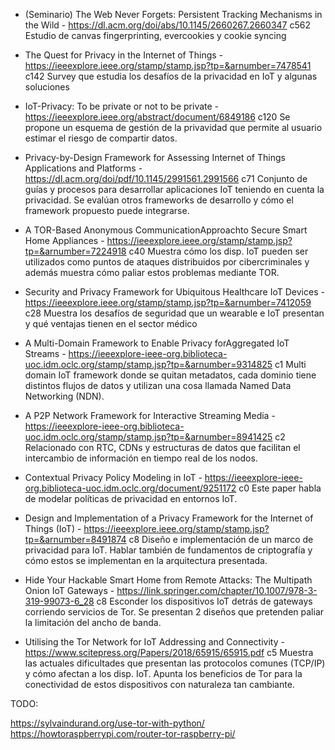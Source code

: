 * (Seminario) The Web Never Forgets: Persistent Tracking Mechanisms in the Wild - https://dl.acm.org/doi/abs/10.1145/2660267.2660347 c562
Estudio de canvas fingerprinting, evercookies y cookie syncing

* The Quest for Privacy in the Internet of Things - https://ieeexplore.ieee.org/stamp/stamp.jsp?tp=&arnumber=7478541 c142
Survey que estudia los desafíos de la privacidad en IoT y algunas soluciones

* IoT-Privacy: To be private or not to be private - https://ieeexplore.ieee.org/abstract/document/6849186 c120
Se propone un esquema de gestión de la privavidad que permite al usuario estimar el riesgo de compartir datos.

* Privacy-by-Design Framework for Assessing Internet of Things Applications and Platforms - https://dl.acm.org/doi/pdf/10.1145/2991561.2991566 c71
Conjunto de guías y procesos para desarrollar aplicaciones IoT teniendo en cuenta la privacidad. Se evalúan otros frameworks de desarrollo y cómo el framework propuesto puede integrarse.

* A TOR-Based Anonymous CommunicationApproachto Secure Smart Home Appliances - https://ieeexplore.ieee.org/stamp/stamp.jsp?tp=&arnumber=7224918 c40
Muestra cómo los disp. IoT pueden ser utilizados como puntos de ataques distribuidos por cibercriminales y además muestra cómo paliar estos problemas mediante TOR.

* Security and Privacy Framework for Ubiquitous Healthcare IoT Devices - https://ieeexplore.ieee.org/stamp/stamp.jsp?tp=&arnumber=7412059 c28
Muestra los desafíos de seguridad que un wearable e IoT presentan y qué ventajas tienen en el sector médico

* A Multi-Domain Framework to Enable Privacy forAggregated IoT Streams - https://ieeexplore-ieee-org.biblioteca-uoc.idm.oclc.org/stamp/stamp.jsp?tp=&arnumber=9314825 c1
Multi domain IoT framework donde se quitan metadatos, cada dominio tiene distintos flujos de datos y utilizan una cosa llamada Named Data Networking (NDN).
* A P2P Network Framework for Interactive Streaming Media - https://ieeexplore-ieee-org.biblioteca-uoc.idm.oclc.org/stamp/stamp.jsp?tp=&arnumber=8941425 c2
Relacionado con RTC, CDNs y estructuras de datos que facilitan el intercambio de información en tiempo real de los nodos.
* Contextual Privacy Policy Modeling in IoT - https://ieeexplore-ieee-org.biblioteca-uoc.idm.oclc.org/document/9251172 c0
Este paper habla de modelar políticas de privacidad en entornos IoT.
* Design and Implementation of a Privacy Framework for the Internet of Things (IoT) - https://ieeexplore.ieee.org/stamp/stamp.jsp?tp=&arnumber=8491874 c8
Diseño e implementación de un marco de privacidad para IoT. Hablar también de fundamentos de criptografía y cómo estos se implementan en la arquitectura presentada.
* Hide Your Hackable Smart Home from Remote Attacks: The Multipath Onion IoT Gateways - https://link.springer.com/chapter/10.1007/978-3-319-99073-6_28 c8
Esconder los dispositivos IoT detrás de gateways corriendo servicios de Tor. Se presentan 2 diseños que pretenden paliar la limitación del ancho de banda.
* Utilising the Tor Network for IoT Addressing and Connectivity - https://www.scitepress.org/Papers/2018/65915/65915.pdf c5
Muestra las actuales dificultades que presentan las protocolos comunes (TCP/IP) y cómo afectan a los disp. IoT. Apunta los beneficios de Tor para la conectividad de estos dispositivos con naturaleza tan cambiante.


TODO: 

https://sylvaindurand.org/use-tor-with-python/
https://howtoraspberrypi.com/router-tor-raspberry-pi/
